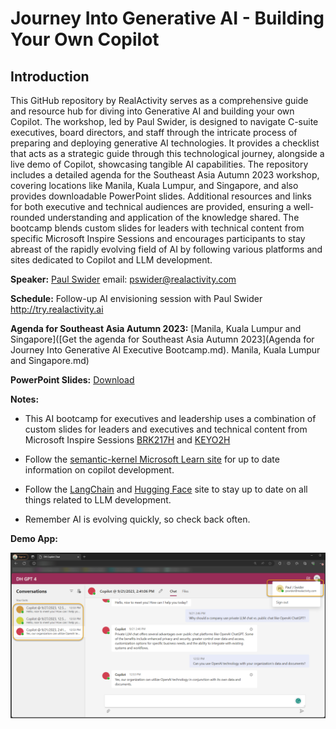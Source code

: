 # Journey Into Generative AI - Building Your Own Copilot
## Introduction

This GitHub repository by RealActivity serves as a comprehensive guide and resource hub for diving into Generative AI and building your own Copilot. The workshop, led by Paul Swider, is designed to navigate C-suite executives, board directors, and staff through the intricate process of preparing and deploying generative AI technologies. It provides a checklist that acts as a strategic guide through this technological journey, alongside a live demo of Copilot, showcasing tangible AI capabilities. The repository includes a detailed agenda for the Southeast Asia Autumn 2023 workshop, covering locations like Manila, Kuala Lumpur, and Singapore, and also provides downloadable PowerPoint slides. Additional resources and links for both executive and technical audiences are provided, ensuring a well-rounded understanding and application of the knowledge shared. The bootcamp blends custom slides for leaders with technical content from specific Microsoft Inspire Sessions and encourages participants to stay abreast of the rapidly evolving field of AI by following various platforms and sites dedicated to Copilot and LLM development.

**Speaker:** [Paul Swider](https://www.linkedin.com/in/pswider/) email: pswider@realactivity.com

**Schedule:** Follow-up AI envisioning session with Paul Swider http://try.realactivity.ai

**Agenda for Southeast Asia Autumn 2023:** [Manila, Kuala Lumpur and Singapore]([Get the agenda for Southeast Asia Autumn 2023](Agenda for Journey Into Generative AI Executive Bootcamp.md). Manila, Kuala Lumpur and Singapore.md)

**PowerPoint Slides:** [Download](https://www.linkedin.com/smart-links/AQF3zmjJZyYikQ)

**Notes:**

- This AI bootcamp for executives and leadership uses a combination of custom slides for leaders and executives and technical content from Microsoft Inspire Sessions [BRK217H](https://build.microsoft.com/en-US/sessions/31e11443-70d3-4020-8c8c-0a654bccd233?source=sessions) and [KEYO2H](https://build.microsoft.com/en-US/sessions/bb8f9d99-0c47-404f-8212-a85fffd3a59d?source=sessions)
- Follow the [semantic-kernel Microsoft Learn site](https://learn.microsoft.com/en-us/semantic-kernel/overview/) for up to date information on copilot development.

- Follow the [LangChain](https://docs.langchain.com/docs/)  and [Hugging Face](https://huggingface.co/) site to stay up to date on all things related to LLM development.
- Remember AI is evolving quickly, so check back often.



**Demo App:**

![Private Enterprise Chat and Copilot ](copilot-screenshot.png)




